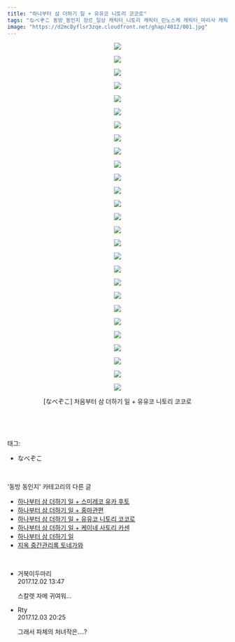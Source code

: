 ```yaml
---
title: "하나부터 삼 더하기 일 + 유유코 니토리 코코로"
tags: "なべぞこ 동방_동인지 장르_일상 캐릭터_니토리 캐릭터_린노스케 캐릭터_마리사 캐릭터_앨리스 캐릭터_유유코 캐릭터_코코로 캐릭터_파츄리"
image: "https://d2mc8yflsr3zqe.cloudfront.net/ghap/4012/001.jpg"
---
```

<div class="article">
<p style="text-align: center; clear: none; float: none;"><img src="{{ site.imgserver2 }}/ghap/4012/001.jpg"/></p>
<p style="text-align: center; clear: none; float: none;"><img src="{{ site.imgserver2 }}/ghap/4012/002.jpg"/></p>
<p style="text-align: center; clear: none; float: none;"><img src="{{ site.imgserver2 }}/ghap/4012/003.jpg"/></p>
<p style="text-align: center; clear: none; float: none;"><img src="{{ site.imgserver2 }}/ghap/4012/004.jpg"/></p>
<p style="text-align: center; clear: none; float: none;"><img src="{{ site.imgserver2 }}/ghap/4012/005.jpg"/></p>
<p style="text-align: center; clear: none; float: none;"><img src="{{ site.imgserver2 }}/ghap/4012/006.jpg"/></p>
<p style="text-align: center; clear: none; float: none;"><img src="{{ site.imgserver2 }}/ghap/4012/007.jpg"/></p>
<p style="text-align: center; clear: none; float: none;"><img src="{{ site.imgserver2 }}/ghap/4012/008.jpg"/></p>
<p style="text-align: center; clear: none; float: none;"><img src="{{ site.imgserver2 }}/ghap/4012/009.jpg"/></p>
<p style="text-align: center; clear: none; float: none;"><img src="{{ site.imgserver2 }}/ghap/4012/010.jpg"/></p>
<p style="text-align: center; clear: none; float: none;"><img src="{{ site.imgserver2 }}/ghap/4012/011.jpg"/></p>
<p style="text-align: center; clear: none; float: none;"><img src="{{ site.imgserver2 }}/ghap/4012/012.jpg"/></p>
<p style="text-align: center; clear: none; float: none;"><img src="{{ site.imgserver2 }}/ghap/4012/013.jpg"/></p>
<p style="text-align: center; clear: none; float: none;"><img src="{{ site.imgserver2 }}/ghap/4012/014.jpg"/></p>
<p style="text-align: center; clear: none; float: none;"><img src="{{ site.imgserver2 }}/ghap/4012/015.jpg"/></p>
<p style="text-align: center; clear: none; float: none;"><img src="{{ site.imgserver2 }}/ghap/4012/016.jpg"/></p>
<p style="text-align: center; clear: none; float: none;"><img src="{{ site.imgserver2 }}/ghap/4012/017.jpg"/></p>
<p style="text-align: center; clear: none; float: none;"><img src="{{ site.imgserver2 }}/ghap/4012/018.jpg"/></p>
<p style="text-align: center; clear: none; float: none;"><img src="{{ site.imgserver2 }}/ghap/4012/019.jpg"/></p>
<p style="text-align: center; clear: none; float: none;"><img src="{{ site.imgserver2 }}/ghap/4012/020.jpg"/></p>
<p style="text-align: center; clear: none; float: none;"><img src="{{ site.imgserver2 }}/ghap/4012/021.jpg"/></p>
<p style="text-align: center; clear: none; float: none;"><img src="{{ site.imgserver2 }}/ghap/4012/022.jpg"/></p>
<p style="text-align: center; clear: none; float: none;"><img src="{{ site.imgserver2 }}/ghap/4012/023.jpg"/></p>
<p style="text-align: center; clear: none; float: none;"><img src="{{ site.imgserver2 }}/ghap/4012/024.jpg"/></p>
<p style="text-align: center; clear: none; float: none;"><img src="{{ site.imgserver2 }}/ghap/4012/025.jpg"/></p>
<p style="text-align: center; clear: none; float: none;"><img src="{{ site.imgserver2 }}/ghap/4012/026.jpg"/></p>
<p style="text-align: center; clear: none; float: none;"><img src="{{ site.imgserver2 }}/ghap/4012/027.jpg"/></p>
<p style="text-align: center; clear: none; float: none;">[なべぞこ] 처음부터 삼 더하기 일 + 유유코 니토리 코코로</p>
<p><br/></p>
</div><br/>
<div class="tagTrail">
<p>태그: </p>
<ul>
<li>なべぞこ</li>
</ul>
</div><br/>
<div class="another">
<p>'동방 동인지' 카테고리의 다른 글</p>
<ul>
<li><a href="/ghap_4014">하나부터 삼 더하기 일 + 스미레코 유카 후토</a></li>
<li><a href="/ghap_4013">하나부터 삼 더하기 일 + 홍마관편</a></li>
<li><a href="/ghap_4012">하나부터 삼 더하기 일 + 유유코 니토리 코코로</a></li>
<li><a href="/ghap_4011">하나부터 삼 더하기 일 + 케이네 사토리 카센</a></li>
<li><a href="/ghap_4008">하나부터 삼 더하기 일</a></li>
<li><a href="/ghap_3999">지옥 중간관리록 토네가와</a></li>
</ul>
</div><br/>
<div class="cb_module cb_fluid">
<div class="cb_wrt cb_profile">
<div class="comment">
<ul>
<li class="cb_thumb_off" id="comment15142874">
<div class="cb_comment_area">
<div class="cb_info_area">
<div class="cb_section">
<span class="cb_nick_name">거북이두마리</span>
</div>
<div class="cb_section">
<span class="cb_date">2017.12.02 13:47 </span>
</div>
</div>
<div class="cb_dsc_comment">
<p class="cb_dsc">
											스칼렛 자메 귀여워...
										</p>
</div>
</div></li>
<li class="cb_thumb_off" id="comment15143879">
<div class="cb_comment_area">
<div class="cb_info_area">
<div class="cb_section">
<span class="cb_nick_name">Rty</span>
</div>
<div class="cb_section">
<span class="cb_date">2017.12.03 20:25 </span>
</div>
</div>
<div class="cb_dsc_comment">
<p class="cb_dsc">
											그래서 파체의 처녀작은....?
										</p>
</div>
</div></li>
</ul>
</div>
</div><!-- commentList close -->
</div><br/>
